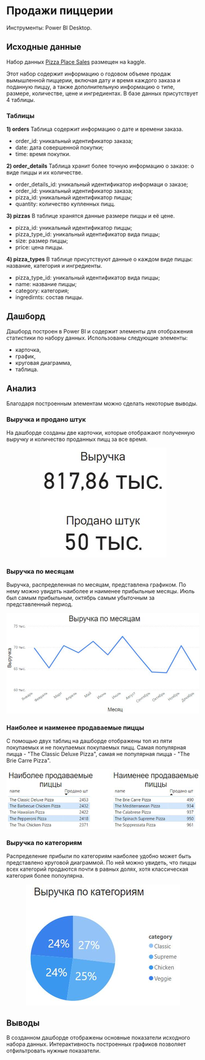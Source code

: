 # Продажи пиццерии

Инструменты: Power BI Desktop.

## Исходные данные

Набор данных [Pizza Place Sales](https://www.kaggle.com/datasets/mysarahmadbhat/pizza-place-sales) размещен на kaggle.

Этот набор содержит информацию о годовом объеме продаж вымышленной пиццерии, включая дату и время каждого заказа и поданную пиццу, а также дополнительную информацию о типе, размере, количестве, цене и ингредиентах.
В базе данных присутствует 4 таблицы.

### Таблицы

**1) orders**
Таблица содержит информацию о дате и времени заказа.

- order_id: уникальный идентификатор заказа;
- date: дата совершенной покупки;
- time: время покупки.

**2) order_details**
Таблица хранит более точную информацию о заказе: о виде пиццы и их количестве.

- order_details_id: уникальный идентификатор информаци о заказе;
- order_id: уникальный идентификатор заказа;
- pizza_id: уникальный идентификатор пиццы;
- quantity: количество купленных пицц.

**3) pizzas**
В таблице хранятся данные размере пиццы и её цене.

- pizza_id: уникальный идентификатор пиццы;
- pizza_type_id: уникальный идентификатор вида пиццы;
- size: размер пиццы;
- price: цена пиццы.

**4) pizza_types**
В таблице присутствуют данные о каждом виде пиццы: название, категория и ингредиенты.

- pizza_type_id: уникальный идентификатор вида пиццы;
- name: название пиццы;
- category: категория;
- ingredirnts: состав пиццы.

## Дашборд

Дашборд построен в Power BI и содержит элементы для отображения статистики по набору данных. Использованы следующие элементы:

- карточка,
- график,
- круговая диаграмма,
- таблица.

## Анализ

Благодаря построенным элементам можно сделать некоторые выводы.

### Выручка и продано штук

На дашборде созданы две карточки, которые отображают полученную выручку и количество проданных пицц за все время.

<p align="center">
    <img src="https://github.com/darazazulina/Pizza_place_sales/blob/main/images/pic-1.JPG" alt="Рис 1" />
</p>

### Выручка по месяцам

Выручка, распределенная по месяцам, представлена графиком. По нему можно увидеть наиболее и наименее прибыльные месяцы. Июль был самым прибыльным, октябрь самым убыточным за представленный период.

<p align="center">
    <img src="https://github.com/darazazulina/Pizza_place_sales/blob/main/images/pic-2.JPG" alt="Рис 2" />
</p>

### Наиболее и наименее продаваемые пиццы

С помощью двух таблиц на дашборде отображены топ из пяти покупаемых и не покупаемых покупаемых пицц. Самая популярная пицца - "The Classic Deluxe Pizza", самая не популярная пицца - "The Brie Carre Pizza".

<p align="center">
    <img src="https://github.com/darazazulina/Pizza_place_sales/blob/main/images/pic-3.JPG" alt="Рис 3" />
</p>

### Выручка по категориям

Распределение прибыли по категориям наиболее удобно может быть представлено круговой диаграммой. По ней можно увидеть, что пиццы всех категорий продаются почти в равных долях, хотя классическая категория более попоулярна.

<p align="center">
    <img src="https://github.com/darazazulina/Pizza_place_sales/blob/main/images/pic-4.JPG" alt="Рис 4" />
</p>

## Выводы

В созданном дашборде отображены основные показатели исходного набора данных. Интерактивность построенных графиков позволяет отфильтровать нужные показатели.
